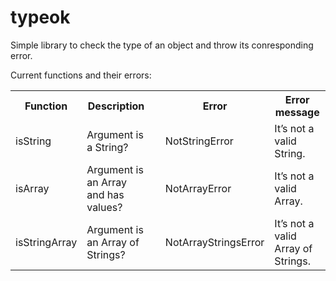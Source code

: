 # typeok
Simple library to check the type of an object and throw its conresponding error.

Current functions and their errors:

<table>
    <tr>
        <th>Function</th>
        <th>Description</th>
        <th></th>
        <th>Error</th>
        <th>Error message</th>
    </tr>
    <tr>
        <td>isString</td>
        <td>Argument is a String?</td>
        <td></td>
        <td>NotStringError</td>
        <td>It’s not a valid String.</td>
    </tr>
    <tr>
        <td>isArray</td>
        <td>Argument is an Array and has values?</td>
        <td></td>
        <td>NotArrayError</td>
        <td>It’s not a valid Array.</td>
    </tr>
    <tr>
        <td>isStringArray</td>
        <td>Argument is an Array of Strings?</td>
        <td></td>
        <td>NotArrayStringsError</td>
        <td>It’s not a valid Array of Strings.</td>
    </tr>
</table>
